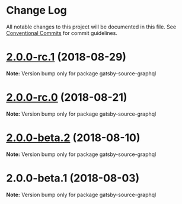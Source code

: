 # Change Log

All notable changes to this project will be documented in this file.
See [Conventional Commits](https://conventionalcommits.org) for commit guidelines.

<a name="2.0.0-rc.1"></a>

# [2.0.0-rc.1](https://github.com/gatsbyjs/gatsby/tree/master/packages/gatsby-source-graphql/compare/gatsby-source-graphql@2.0.0-rc.0...gatsby-source-graphql@2.0.0-rc.1) (2018-08-29)

**Note:** Version bump only for package gatsby-source-graphql

<a name="2.0.0-rc.0"></a>

# [2.0.0-rc.0](https://github.com/gatsbyjs/gatsby/tree/master/packages/gatsby-source-graphql/compare/gatsby-source-graphql@2.0.0-beta.2...gatsby-source-graphql@2.0.0-rc.0) (2018-08-21)

**Note:** Version bump only for package gatsby-source-graphql

<a name="2.0.0-beta.2"></a>

# [2.0.0-beta.2](https://github.com/gatsbyjs/gatsby/tree/master/packages/gatsby-source-graphql/compare/gatsby-source-graphql@2.0.0-beta.1...gatsby-source-graphql@2.0.0-beta.2) (2018-08-10)

**Note:** Version bump only for package gatsby-source-graphql

<a name="2.0.0-beta.1"></a>

# 2.0.0-beta.1 (2018-08-03)

**Note:** Version bump only for package gatsby-source-graphql
